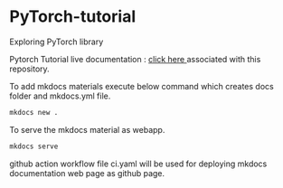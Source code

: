 # PyTorch-tutorial
Exploring PyTorch library

Pytorch Tutorial live documentation : [click here ](https://sahulinkan7.github.io/PyTorch-tutorial/) associated with this repository.

To add mkdocs materials execute below command which creates docs folder and mkdocs.yml file.

```bash
mkdocs new .
```

To serve the mkdocs material as webapp.

```bash
mkdocs serve
```

github action workflow file ci.yaml will be used for deploying mkdocs documentation web page as github page.
